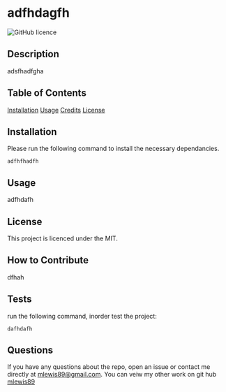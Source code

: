 # adfhdagfh

![GitHub licence](http://img.sheild.io/badge/license-MIT-blue.svg)

## Description
    
adsfhadfgha
    
## Table of Contents
    
[Installation](/README.md#installation)
[Usage](/README.md#usage)
[Credits](/README.md#credits)
[License](/README.md#license)

## Installation

Please run the following command to install the necessary dependancies.
       
    adfhfhadfh

## Usage
    
adfhdafh

## License
This project is licenced under the MIT.
    
## How to Contribute
    
dfhah

## Tests
run the following command, inorder test the project:
   
    dafhdafh
   
## Questions 
If you have any questions about the repo, open an issue or contact me directly at <mlewis89@gmail.com>. You can veiw my other work on git hub [mlewis89](https://github.com/mlewis89/)